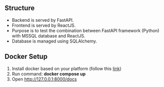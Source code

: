 ## Structure
- Backend is served by FastAPI.
- Frontend is served by ReactJS.
- Purpose is to test the combination between FastAPI framework (Python) with MSSQL database and ReactJS.
- Database is managed using SQLAlchemy.
## Docker Setup
1. Install docker based on your platform (follow this [link](https://docs.docker.com/engine/install/))
2. Run command:  **docker compose up**
3. Open http://127.0.0.1:8000/docs